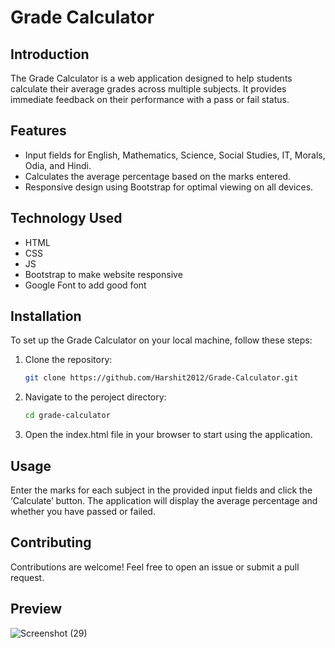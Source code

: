 # Grade Calculator

## Introduction
The Grade Calculator is a web application designed to help students calculate their average grades across multiple subjects. It provides immediate feedback on their performance with a pass or fail status.

## Features
- Input fields for English, Mathematics, Science, Social Studies, IT, Morals, Odia, and Hindi.
- Calculates the average percentage based on the marks entered.
- Responsive design using Bootstrap for optimal viewing on all devices.

## Technology Used
- HTML
- CSS
- JS
- Bootstrap to make website responsive
- Google Font to add good font

## Installation
To set up the Grade Calculator on your local machine, follow these steps:
1. Clone the repository:
   ```bash
   git clone https://github.com/Harshit2012/Grade-Calculator.git
2. Navigate to the peroject directory:
   ```bash
   cd grade-calculator
3. Open the index.html file in your browser to start using the application.

## Usage
Enter the marks for each subject in the provided input fields and click the ‘Calculate’ button. The application will display the average percentage and whether you have passed or failed.

## Contributing
Contributions are welcome! Feel free to open an issue or submit a pull request.

## Preview
![Screenshot (29)](https://github.com/Harshit2012/Grade-Calculator/assets/105143145/c8bdc9b2-7991-4621-aef8-6481fde38b5b)

